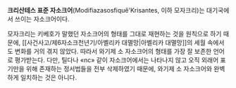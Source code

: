 **크리산테스 표준 자소크어**(Modifiazasosfiquê'Krisantes, 이하 모자크리)는 대기국에서 쓰이는 자소크어이다.

모자크리는 키베호가 말했던 자소크어의 형태를 그대로 재현하는 것을 원칙으로 하기 때문에, [[사건사고/제6자소크천년기/아벨리카 대멸망|아벨리카 대멸망]]의 세월 속에서도 변화를 거의 겪지 않았다. 따라서 와기제 소 자소크어의 형태를 가장 잘 보존한 언어로 평가받는다. 다만, 틸다나 «nc» 같이 자소크어에서는 나타나지 않고 오직 외래어 표기만을 위해 존재하는 정서법들을 전부 삭제하였기 때문에, 와기제 소 자소크어와 완벽하게 일치하는 것은 아니다.